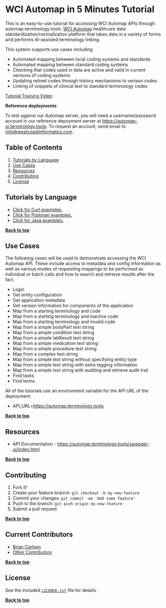 # WCI Automap in 5 Minutes Tutorial

This is an easy-to-use tutorial for accessing WCI Automap APIs through automap.terminology.tools.
[WCI Automap](https://www.westcoastinformatics.com/products/mapping) healthcare data 
standardization/normalization platform that takes data in a variety of forms and performs
AI-assisted terminology linking.  

This system supports use cases including
* Automated mapping between local coding systems and standards 
* Automated mapping between standard coding systems
* Checking that codes used in data are active and valid in current verisons of coding systems
* Updating retired codes through history mechanisms to verison codes
* Linking of snippets of clinical text to standard terminology codes

[Tutorial Training Video](https://youtu.be/TBD)

**Reference deployments**

To test against our Automap server, you will need a username/password account in our 
reference depoyment server at https://automap-ui.terminology.tools.  To request an
account, send email to info@westcoastinformatics.com.

## Table of Contents

1. [Tutorials by Language](#tutorials-by-language)
2. [Use Cases](#use-cases)
3. [Resources](#resources)
4. [Contributing](#contributing)
5. [License](#license)

## Tutorials by Language

- [Click for Curl examples.](../master/curl-examples/ "Curl Examples")
- [Click for Postman examples.](../master/postman-examples/ "Postman Examples")
- [Click for Java examples.](../master/java-examples/ "Java Examples")


**[Back to top](#table-of-contents)**

## Use Cases

The following cases will be used to demonstrate accessing the WCI Automap API.  These include
access to metadata and config information as well as various modes of requesting mappings to be
performed as individual or batch calls and how to search and retrieve results after the fact.

- Login
- Get entity configuration
- Get application metadata
- Get version information for components of the application
- Map from a starting terminology and code
- Map from a starting terminology and inactive code
- Map from a starting terminology and invalid code
- Map from a simple bodyPart text string
- Map from a simple condition text string
- Map from a simple labResult text string
- Map from a simple medication text string
- Map from a simple procedure text string
- Map from a complex text string
- Map from a simple text string without specifying entity type
- Map from a simple text string with extra tagging information
- Map from a simple text string with auditing and retrieve audit trail
- Find tasks
- Find terms

All of the tutorials use an environment variable for the API URL of the deployment:

- API_URL=https://automap.terminology.tools

**[Back to top](#table-of-contents)**


## Resources

- API Documentation - https://automap.terminology.tools/swagger-ui/index.html

**[Back to top](#table-of-contents)**

## Contributing

1. Fork it!
2. Create your feature branch: `git checkout -b my-new-feature`
3. Commit your changes: `git commit -am 'Add some feature'`
4. Push to the branch: `git push origin my-new-feature`
5. Submit a pull request

**[Back to top](#table-of-contents)**

## Current Contributors

- [Brian Carlsen](https://github.com/bcarlsenca)
- [Other Contributors](https://github.com/WestCoastInformatics/termhub-in-5-minutes/graphs/contributors)

**[Back to top](#table-of-contents)**

## License

See the included [`LICENSE.txt`](LICENSE.txt) file for details.

**[Back to top](#table-of-contents)**

